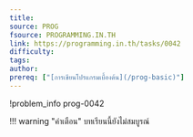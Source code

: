 ```yaml
---
title: 
source: PROG
fsource: PROGRAMMING.IN.TH
link: https://programming.in.th/tasks/0042
difficulty: 
tags: 
author: 
prereq: ["[การเขียนโปรแกรมเบื้องต้น](/prog-basic)"]
---
```


!problem_info prog-0042

!!! warning "คำเตือน"
    บทเรียนนี้ยังไม่สมบูรณ์
